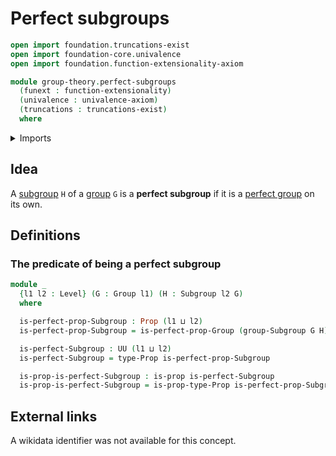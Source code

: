 # Perfect subgroups

```agda
open import foundation.truncations-exist
open import foundation-core.univalence
open import foundation.function-extensionality-axiom

module group-theory.perfect-subgroups
  (funext : function-extensionality)
  (univalence : univalence-axiom)
  (truncations : truncations-exist)
  where
```

<details><summary>Imports</summary>

```agda
open import foundation.dependent-products-propositions funext
open import foundation.propositions funext univalence
open import foundation.universe-levels

open import group-theory.groups funext univalence truncations
open import group-theory.perfect-groups funext univalence truncations
open import group-theory.subgroups funext univalence truncations
```

</details>

## Idea

A [subgroup](group-theory.subgroups.md) `H` of a [group](group-theory.groups.md)
`G` is a **perfect subgroup** if it is a
[perfect group](group-theory.perfect-groups.md) on its own.

## Definitions

### The predicate of being a perfect subgroup

```agda
module _
  {l1 l2 : Level} (G : Group l1) (H : Subgroup l2 G)
  where

  is-perfect-prop-Subgroup : Prop (l1 ⊔ l2)
  is-perfect-prop-Subgroup = is-perfect-prop-Group (group-Subgroup G H)

  is-perfect-Subgroup : UU (l1 ⊔ l2)
  is-perfect-Subgroup = type-Prop is-perfect-prop-Subgroup

  is-prop-is-perfect-Subgroup : is-prop is-perfect-Subgroup
  is-prop-is-perfect-Subgroup = is-prop-type-Prop is-perfect-prop-Subgroup
```

## External links

A wikidata identifier was not available for this concept.
